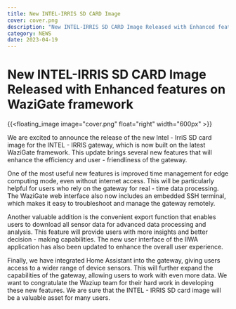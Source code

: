 ```yaml
---
title: New INTEL-IRRIS SD CARD Image
cover: cover.png
description: "New INTEL-IRRIS SD CARD Image Released with Enhanced features on WaziGate framework"
category: NEWS
date: 2023-04-19
---
```


# New INTEL-IRRIS SD CARD Image Released with Enhanced features on WaziGate framework  

{{<floating_image image="cover.png" float="right" width="600px" >}}

We are excited to announce the release of the new Intel - IrriS SD card image for the INTEL - IRRIS gateway, which is now built on the latest WaziGate framework. This update brings several new features that will enhance the efficiency and user - friendliness of the gateway.

One of the most useful new features is improved time management for edge computing mode, even without internet access. This will be particularly helpful for users who rely on the gateway for real - time data processing. The WaziGate web interface also now includes an embedded SSH terminal, which makes it easy to troubleshoot and manage the gateway remotely.

Another valuable addition is the convenient export function that enables users to download all sensor data for advanced data processing and analysis. This feature will provide users with more insights and better decision - making capabilities. The new user interface of the IIWA application has also been updated to enhance the overall user experience.

Finally, we have integrated Home Assistant into the gateway, giving users access to a wider range of device sensors. This will further expand the capabilities of the gateway, allowing users to work with even more data.
We want to congratulate the Waziup team for their hard work in developing these new features. We are sure that the INTEL - IRRIS SD card image will be a valuable asset for many users. 
